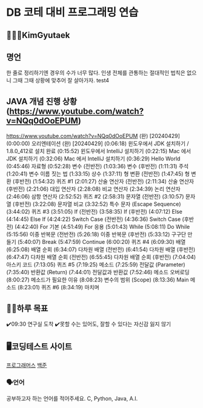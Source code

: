 # DB 코테 대비 프로그래밍 연습

## 🧑🏻‍💻KimGyutaek

## 명언
한 줄로 정리하기엔 경우의 수가 너무 많다. 
인생 전체를 관통하는 절대적인 법칙은 없으니
그때 그때 상황에 맞추어 잘 살아가자. test4

## JAVA 개념 진행 상황(https://www.youtube.com/watch?v=NQq0dOoEPUM)
https://www.youtube.com/watch?v=NQq0dOoEPUM
(완) [20240429] (0:00:00) 오리엔테이션
(완) [20240429] (0:06:18) 윈도우에서 JDK 설치하기 / 1.8.0_412로 설치 완료
(0:15:52) 윈도우에서 IntelliJ 설치하기
(0:22:15) Mac 에서 JDK 설치하기
(0:32:06) Mac 에서 IntelliJ 설치하기
(0:36:29) Hello World
(0:45:46) 자료형
(0:52:28) 변수 (전반전)
(1:03:36) 변수 (후반전)
(1:11:31) 주석
(1:20:41) 변수 이름 짓는 법
(1:33:15) 상수
(1:37:11) 형 변환 (전반전)
(1:47:45) 형 변환 (후반전)
(1:54:32) 퀴즈 #1
(2:01:27) 산술 연산자 (전반전)
(2:11:34) 산술 연산자 (후반전)
(2:21:06) 대입 연산자
(2:28:08) 비교 연산자
(2:34:39) 논리 연산자
(2:46:06) 삼항 연산자
(2:52:52) 퀴즈 #2
(2:58:31) 문자열 (전반전)
(3:10:57) 문자열 (후반전)
(3:22:08) 문자열 비교
(3:32:52) 특수 문자 (Escape Sequence)
(3:44:02) 퀴즈 #3
(3:51:05) If (전반전)
(3:58:35) If (후반전)
(4:07:12) Else
(4:14:45) Else If
(4:24:22) Switch Case (전반전)
(4:36:36) Switch Case (후반전)
(4:42:40) For 기본
(4:51:49) For 응용
(5:01:43) While
(5:08:11) Do While
(5:15:56) 이중 반복문 (전반전)
(5:26:18) 이중 반복문 (후반전)
(5:33:12) 구구단 만들기
(5:40:07) Break
(5:47:59) Continue
(6:00:20) 퀴즈 #4
(6:09:30) 배열
(6:25:08) 배열 순회
(6:34:07) 다차원 배열 (전반전)
(6:41:54) 다차원 배열 (후반전)
(6:47:47) 다차원 배열 순회 (전반전)
(6:55:45) 다차원 배열 순회 (후반전)
(7:04:04) 아스키 코드
(7:13:05) 퀴즈 #5
(7:19:25) 메소드
(7:25:59) 전달값 (Parameter)
(7:35:40) 반환값 (Return)
(7:44:01) 전달값과 반환값
(7:52:46) 메소드 오버로딩
(8:00:27) 메소드가 필요한 이유
(8:08:23) 변수의 범위 (Scope)
(8:13:36) Main 메소드
(8:23:01) 퀴즈 #6
(8:34:19) 마치며

## 💪🏻하루 목표
✔️09:30 연구실 도착
✔️못할 수는 있어도, 잘할 수 있다는 자신감 잃지 않기

## 🖥️코딩테스트 사이트
[프로그래머스](https://www.programmers.co.kr/)
[백준](https://www.acmicpc.net/)

### 🗣️언어
공부하고자 하는 언어를 적어주세요.
C, Python, Java, A.I.
